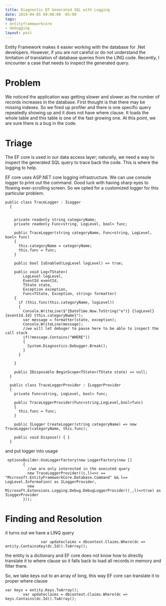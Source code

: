 ```yaml
---
title: Diagnostic EF Generated SQL with Logging
date: 2019-04-05 09:08:00 -05:00
tags:
- entityframeworkcore
- debugging
layout: post
---
```


Entity Framework makes it easier working with the database for .Net developers. However, if you are not careful or do not understand the limitation of translation of database queries from the LINQ code. Recently, I encounter a case that needs to inspect the generated query.

<!--more-->

# Problem
 
We noticed the application was getting slower and slower as the number of records increases in the database. First thought is that there may be missing indexes. So we fired up profiler and there is one specific query repeatedly showing up and it does not have where clause. It loads the whole table and this table is one of the fast growing one. At this point, we are sure there is a bug in the code.

# Triage  
 
 The EF core is used in our data access layer; naturally, we need a way to inspect the generated SQL query to trace back the code. This is where the logging to help.

  EF core uses ASP.NET core logging infrastructure. We can use console logger to print out the command. Good luck with having sharp eyes to flowing ever-scrolling screen. So we opted for a customized logger for this particular problem.

~~~
public class TraceLogger : ILogger
  {


    private readonly string categoryName;
    private readonly Func<string, LogLevel, bool> func;

    public TraceLogger(string categoryName, Func<string, LogLevel, bool> func)
    {
      this.categoryName = categoryName;
      this.func = func;
    }

    public bool IsEnabled(LogLevel logLevel) => true;

    public void Log<TState>(
        LogLevel logLevel,
        EventId eventId,
        TState state,
        Exception exception,
        Func<TState, Exception, string> formatter)
    {
      if (this.func(this.categoryName, logLevel))
      {
        Console.WriteLine($"{DateTime.Now.ToString("o")} {logLevel} {eventId.Id} {this.categoryName}");
        var message = formatter(state, exception);
        Console.WriteLine(message);
        //we will let debuger to pause here to be able to inspect the call stack
        if(!message.Contains("WHERE"))
        {
          System.Diagnostics.Debugger.Break();
        }
      }
      
    }

    public IDisposable BeginScope<TState>(TState state) => null;
  }

  public class TraceLoggerProvider : ILoggerProvider
  {
    private Func<string, LogLevel, bool> func;

    public TraceLoggerProvider(Func<string,LogLevel,bool>func)
    {
      this.func = func;
    }

    public ILogger CreateLogger(string categoryName) => new TraceLogger(categoryName, this.func);

    public void Dispose() { }
  }
~~~

and put logger into usage

~~~
 optionsBuilder.UseLoggerFactory(new LoggerFactory(new []
        {
          //we are only interested in the executed query
          new TraceLoggerProvider((c,l)=>c == "Microsoft.EntityFrameworkCore.Database.Command" && l== LogLevel.Information) as ILoggerProvider,
          new Microsoft.Extensions.Logging.Debug.DebugLoggerProvider((_,l)=>true) as ILoggerProvider
        }));
~~~

# Finding and Resolution

it turns out we have a LINQ query

~~~
                var updateclaims = dbcontext.Claims.Where(dc => entity.ContainsKey(dc.Id)).ToArray();
~~~

the entity is a dictionary and EF core does not know how to directly translate it to where clause so it falls back to load all records in memory and filter there.

So, we take keys out to an array of long, this way EF core can translate it to proper 
where clause 

~~~
var keys = entity.Keys.ToArray();
        var updateclaims = dbcontext.Claims.Where(dc => keys.Contains(dc.Id)).ToArray();
~~~
